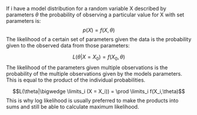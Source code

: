 If i have a model distribution for a random variable X described by parameters $\theta$
the probability of observing a particular value for X with set parameters is:
$$p(X) = f(X,\theta)$$
The likelihood of a certain set of parameters given the data is the probability given to the observed data from those parameters:

$$L(\theta|X = X_0) = f(X_0,\theta)$$
The likelihood of the parameters given multiple observations is the probability of the multiple observations given by the models parameters. This is equal to the product of the individual probabilities.

$$L(\theta|\bigwedge \limits_i (X = X_i)) = \prod \limits_i f(X_i,\theta)$$
This is why log likelihood is usually preferred to make the products into sums and still be able to calculate maximum likelihood.
